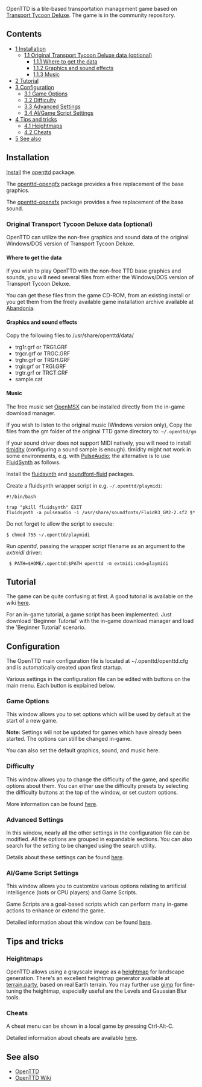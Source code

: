 OpenTTD is a tile-based transportation management game based on [Transport Tycoon Deluxe](https://en.wikipedia.org/wiki/Transport_Tycoon_Deluxe "wikipedia:Transport Tycoon Deluxe"). The game is in the community repository.

## Contents

*   [1 Installation](#Installation)
    *   [1.1 Original Transport Tycoon Deluxe data (optional)](#Original_Transport_Tycoon_Deluxe_data_.28optional.29)
        *   [1.1.1 Where to get the data](#Where_to_get_the_data)
        *   [1.1.2 Graphics and sound effects](#Graphics_and_sound_effects)
        *   [1.1.3 Music](#Music)
*   [2 Tutorial](#Tutorial)
*   [3 Configuration](#Configuration)
    *   [3.1 Game Options](#Game_Options)
    *   [3.2 Difficulty](#Difficulty)
    *   [3.3 Advanced Settings](#Advanced_Settings)
    *   [3.4 AI/Game Script Settings](#AI.2FGame_Script_Settings)
*   [4 Tips and tricks](#Tips_and_tricks)
    *   [4.1 Heightmaps](#Heightmaps)
    *   [4.2 Cheats](#Cheats)
*   [5 See also](#See_also)

## Installation

[Install](/index.php/Install "Install") the [openttd](https://www.archlinux.org/packages/?name=openttd) package.

The [openttd-opengfx](https://www.archlinux.org/packages/?name=openttd-opengfx) package provides a free replacement of the base graphics.

The [openttd-opensfx](https://www.archlinux.org/packages/?name=openttd-opensfx) package provides a free replacement of the base sound.

### Original Transport Tycoon Deluxe data (optional)

OpenTTD can utilize the non-free graphics and sound data of the original Windows/DOS version of Transport Tycoon Deluxe.

#### Where to get the data

If you wish to play OpenTTD with the non-free TTD base graphics and sounds, you will need several files from either the Windows/DOS version of Transport Tycoon Deluxe.

You can get these files from the game CD-ROM, from an existing install or you get them from the freely available game installation archive available at [Abandonia](http://www.abandonia.com/en/games/240).

#### Graphics and sound effects

Copy the following files to /usr/share/openttd/data/

*   trg1r.grf or TRG1.GRF
*   trgcr.grf or TRGC.GRF
*   trghr.grf or TRGH.GRF
*   trgir.grf or TRGI.GRF
*   trgtr.grf or TRGT.GRF
*   sample.cat

#### Music

The free music set [OpenMSX](http://dev.openttdcoop.org/projects/openmsx) can be installed directly from the in-game download manager.

If you wish to listen to the original music (Windows version only), Copy the files from the gm folder of the original TTD game directory to: `~/.openttd/gm`

If your sound driver does not support MIDI natively, you will need to install [timidity](/index.php/Timidity "Timidity") (configuring a sound sample is enough). timidity might not work in some environments, e.g. with [PulseAudio](/index.php/PulseAudio "PulseAudio"); the alternative is to use [FluidSynth](/index.php/FluidSynth "FluidSynth") as follows.

Install the [fluidsynth](https://www.archlinux.org/packages/?name=fluidsynth) and [soundfont-fluid](https://www.archlinux.org/packages/?name=soundfont-fluid) packages.

Create a fluidsynth wrapper script in e.g. `~/.openttd/playmidi`:

```
#!/bin/bash

trap "pkill fluidsynth" EXIT
fluidsynth -a pulseaudio -i /usr/share/soundfonts/FluidR3_GM2-2.sf2 $*

```

Do not forget to allow the script to execute:

```
$ chmod 755 ~/.openttd/playmidi

```

Run *openttd*, passing the wrapper script filename as an argument to the *extmidi* driver:

```
 $ PATH=$HOME/.openttd:$PATH openttd -m extmidi:cmd=playmidi

```

## Tutorial

The game can be quite confusing at first. A good tutorial is available on the wiki [here](http://wiki.openttd.org/Tutorial).

For an in-game tutorial, a game script has been implemented. Just download 'Beginner Tutorial' with the in-game download manager and load the 'Beginner Tutorial' scenario.

## Configuration

The OpenTTD main configuration file is located at ~/.openttd/openttd.cfg and is automatically created upon first startup.

Various settings in the configuration file can be edited with buttons on the main menu. Each button is explained below.

### Game Options

This window allows you to set options which will be used by default at the start of a new game.

**Note:** Settings will not be updated for games which have already been started. The options can still be changed in-game.

You can also set the default graphics, sound, and music here.

### Difficulty

This window allows you to change the difficulty of the game, and specific options about them. You can either use the difficulty presets by selecting the difficulty buttons at the top of the window, or set custom options.

More information can be found [here](http://wiki.openttd.org/Difficulty).

### Advanced Settings

In this window, nearly all the other settings in the configuration file can be modified. All the options are grouped in expandable sections. You can also search for the setting to be changed using the search utility.

Details about these settings can be found [here](http://wiki.openttd.org/Advanced_Settings).

### AI/Game Script Settings

This window allows you to customize various options relating to artificial intelligence (bots or CPU players) and Game Scripts.

Game Scripts are a goal-based scripts which can perform many in-game actions to enhance or extend the game.

Detailed information about this window can be found [here](http://wiki.openttd.org/AI_settings).

## Tips and tricks

### Heightmaps

OpenTTD allows using a grayscale image as a [heightmap](https://wiki.openttd.org/Heightmap) for landscape generation. There's an excellent heightmap generator available at [terrain.party](http://terrain.party/), based on real Earth terrain. You may further use [gimp](https://www.archlinux.org/packages/?name=gimp) for fine-tuning the heightmap, especially useful are the Levels and Gaussian Blur tools.

### Cheats

A cheat menu can be shown in a local game by pressing Ctrl-Alt-C.

Detailed information about cheats are available [here](https://secure.openttd.org/wiki/Cheats).

## See also

*   [OpenTTD](http://www.openttd.org)
*   [OpenTTD Wiki](http://wiki.openttd.org/Main_Page)